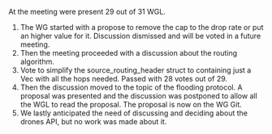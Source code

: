 At the meeting were present 29 out of 31 WGL.
  1. The WG started with a propose to remove the cap to the drop rate or put an higher value for it. Discussion dismissed and will be voted in a future meeting.
  2. Then the meeting proceeded with a discussion about the routing algorithm.
  3. Vote to simplify the source_routing_header struct to containing just a Vec with all the hops needed. Passed with 28 votes out of 29.
  4. Then the discussion moved to the topic of the flooding protocol. A proposal was presented and the discussion was postponed to allow all the WGL to read the proposal. The proposal is now on the WG Git.
  5. We lastly anticipated the need of discussing and deciding about the drones API, but no work was made about it.
